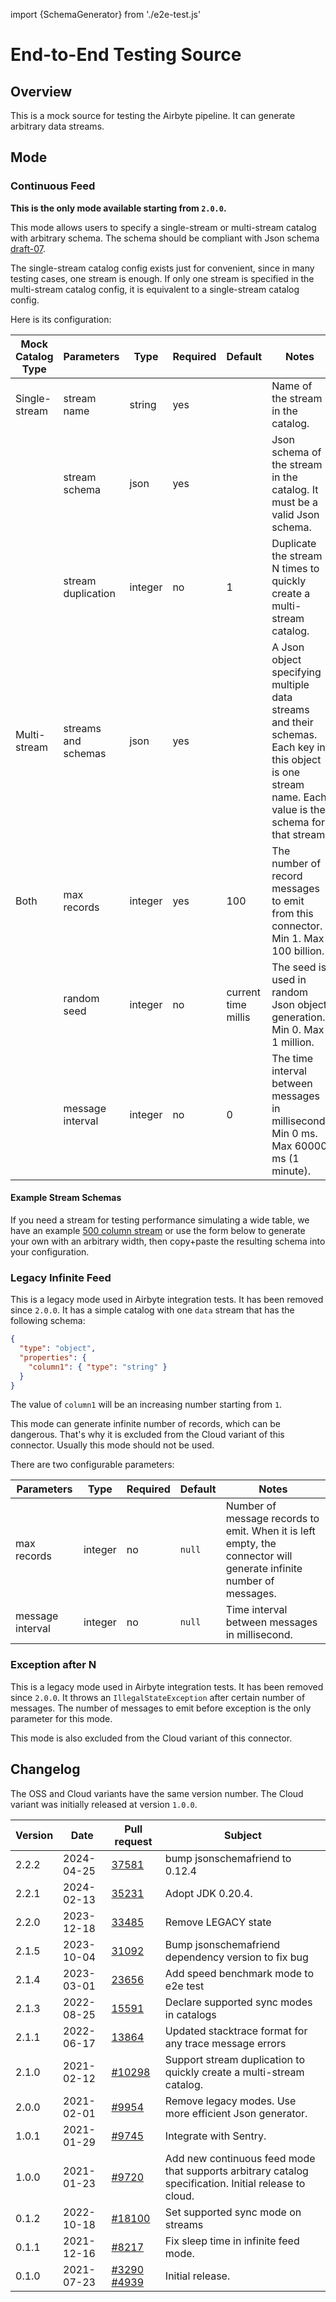 import {SchemaGenerator} from './e2e-test.js'

# End-to-End Testing Source

## Overview

This is a mock source for testing the Airbyte pipeline. It can generate arbitrary data streams.

## Mode

### Continuous Feed

**This is the only mode available starting from `2.0.0`.**

This mode allows users to specify a single-stream or multi-stream catalog with arbitrary schema. The schema should be compliant with Json schema [draft-07](https://json-schema.org/draft-07/json-schema-release-notes.html).

The single-stream catalog config exists just for convenient, since in many testing cases, one stream is enough. If only one stream is specified in the multi-stream catalog config, it is equivalent to a single-stream catalog config.

Here is its configuration:

| Mock Catalog Type | Parameters          | Type    | Required | Default             | Notes                                                                                                                                                   |
| ----------------- | ------------------- | ------- | -------- | ------------------- | ------------------------------------------------------------------------------------------------------------------------------------------------------- |
| Single-stream     | stream name         | string  | yes      |                     | Name of the stream in the catalog.                                                                                                                      |
|                   | stream schema       | json    | yes      |                     | Json schema of the stream in the catalog. It must be a valid Json schema.                                                                               |
|                   | stream duplication  | integer | no       | 1                   | Duplicate the stream N times to quickly create a multi-stream catalog.                                                                                  |
| Multi-stream      | streams and schemas | json    | yes      |                     | A Json object specifying multiple data streams and their schemas. Each key in this object is one stream name. Each value is the schema for that stream. |
| Both              | max records         | integer | yes      | 100                 | The number of record messages to emit from this connector. Min 1. Max 100 billion.                                                                      |
|                   | random seed         | integer | no       | current time millis | The seed is used in random Json object generation. Min 0. Max 1 million.                                                                                |
|                   | message interval    | integer | no       | 0                   | The time interval between messages in millisecond. Min 0 ms. Max 60000 ms (1 minute).                                                                   |

#### Example Stream Schemas

If you need a stream for testing performance simulating a wide table, we have an example [500 column stream](https://gist.github.com/jbfbell/9b7db8fdf0de0187c7da92df2f699502)
or use the form below to generate your own with an arbitrary width, then copy+paste the resulting schema into your configuration.

<SchemaGenerator />

### Legacy Infinite Feed

This is a legacy mode used in Airbyte integration tests. It has been removed since `2.0.0`. It has a simple catalog with one `data` stream that has the following schema:

```json
{
  "type": "object",
  "properties": {
    "column1": { "type": "string" }
  }
}
```

The value of `column1` will be an increasing number starting from `1`.

This mode can generate infinite number of records, which can be dangerous. That's why it is excluded from the Cloud variant of this connector. Usually this mode should not be used.

There are two configurable parameters:

| Parameters       | Type    | Required | Default | Notes                                                                                                              |
| ---------------- | ------- | -------- | ------- | ------------------------------------------------------------------------------------------------------------------ |
| max records      | integer | no       | `null`  | Number of message records to emit. When it is left empty, the connector will generate infinite number of messages. |
| message interval | integer | no       | `null`  | Time interval between messages in millisecond.                                                                     |

### Exception after N

This is a legacy mode used in Airbyte integration tests. It has been removed since `2.0.0`. It throws an `IllegalStateException` after certain number of messages. The number of messages to emit before exception is the only parameter for this mode.

This mode is also excluded from the Cloud variant of this connector.

## Changelog

The OSS and Cloud variants have the same version number. The Cloud variant was initially released at version `1.0.0`.

| Version | Date       | Pull request                                                                                                      | Subject                                                                                               |
| ------- | ---------- | ----------------------------------------------------------------------------------------------------------------- | ----------------------------------------------------------------------------------------------------- |
| 2.2.2   | 2024-04-25 | [37581](https://github.com/airbytehq/airbyte/pull/37581)                                                          | bump jsonschemafriend to 0.12.4                                                                       |
| 2.2.1   | 2024-02-13 | [35231](https://github.com/airbytehq/airbyte/pull/35231)                                                          | Adopt JDK 0.20.4.                                                                                     |
| 2.2.0   | 2023-12-18 | [33485](https://github.com/airbytehq/airbyte/pull/33485)                                                          | Remove LEGACY state                                                                                   |
| 2.1.5   | 2023-10-04 | [31092](https://github.com/airbytehq/airbyte/pull/31092)                                                          | Bump jsonschemafriend dependency version to fix bug                                                   |
| 2.1.4   | 2023-03-01 | [23656](https://github.com/airbytehq/airbyte/pull/23656)                                                          | Add speed benchmark mode to e2e test                                                                  |
| 2.1.3   | 2022-08-25 | [15591](https://github.com/airbytehq/airbyte/pull/15591)                                                          | Declare supported sync modes in catalogs                                                              |
| 2.1.1   | 2022-06-17 | [13864](https://github.com/airbytehq/airbyte/pull/13864)                                                          | Updated stacktrace format for any trace message errors                                                |
| 2.1.0   | 2021-02-12 | [\#10298](https://github.com/airbytehq/airbyte/pull/10298)                                                        | Support stream duplication to quickly create a multi-stream catalog.                                  |
| 2.0.0   | 2021-02-01 | [\#9954](https://github.com/airbytehq/airbyte/pull/9954)                                                          | Remove legacy modes. Use more efficient Json generator.                                               |
| 1.0.1   | 2021-01-29 | [\#9745](https://github.com/airbytehq/airbyte/pull/9745)                                                          | Integrate with Sentry.                                                                                |
| 1.0.0   | 2021-01-23 | [\#9720](https://github.com/airbytehq/airbyte/pull/9720)                                                          | Add new continuous feed mode that supports arbitrary catalog specification. Initial release to cloud. |
| 0.1.2   | 2022-10-18 | [\#18100](https://github.com/airbytehq/airbyte/pull/18100)                                                        | Set supported sync mode on streams                                                                    |
| 0.1.1   | 2021-12-16 | [\#8217](https://github.com/airbytehq/airbyte/pull/8217)                                                          | Fix sleep time in infinite feed mode.                                                                 |
| 0.1.0   | 2021-07-23 | [\#3290](https://github.com/airbytehq/airbyte/pull/3290) [\#4939](https://github.com/airbytehq/airbyte/pull/4939) | Initial release.                                                                                      |
